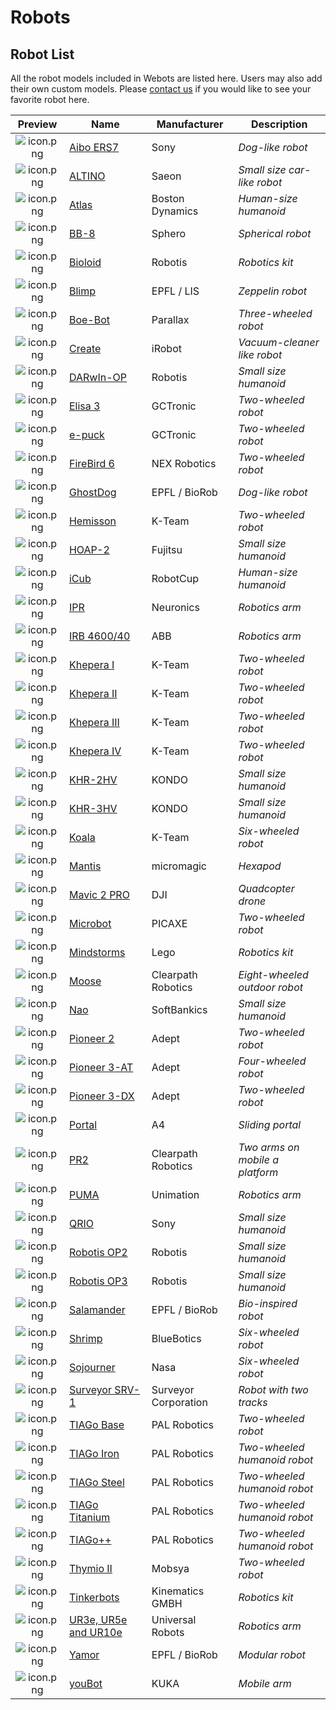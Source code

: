 # Robots

## Robot List

All the robot models included in Webots are listed here. Users may also add their own custom models.
Please [contact us](https://www.cyberbotics.com/contact) if you would like to see your favorite robot here.

| Preview                                            | Name                           |  Manufacturer        | Description                     |
| :---------------------------------------------: | ------------------------------ | -------------------- | ------------------------------- |
| ![icon.png](images/robots/aibo-ers7/icon.png)      | [Aibo ERS7](aibo-ers7.md)           | Sony                 | *Dog-like robot*                |
| ![icon.png](images/robots/altino/icon.png)         | [ALTINO](altino.md)                 | Saeon                | *Small size car-like robot*     |
| ![icon.png](images/robots/atlas/icon.png)          | [Atlas](atlas.md)                   | Boston Dynamics      | *Human-size humanoid*           |
| ![icon.png](images/robots/bb8/icon.png)            | [BB-8](bb8.md)                      | Sphero               | *Spherical robot*               |
| ![icon.png](images/robots/bioloid/icon.png)        | [Bioloid](bioloid.md)               | Robotis              | *Robotics kit*                  |
| ![icon.png](images/robots/blimp/icon.png)          | [Blimp](blimp.md)                   | EPFL / LIS           | *Zeppelin robot*                |
| ![icon.png](images/robots/boebot/icon.png)         | [Boe-Bot](boebot.md)                | Parallax             | *Three-wheeled robot*           |
| ![icon.png](images/robots/create/icon.png)         | [Create](create.md)                 | iRobot               | *Vacuum-cleaner like robot*     |
| ![icon.png](images/robots/darwin-op/icon.png)      | [DARwIn-OP](darwin-op.md)           | Robotis              | *Small size humanoid*           |
| ![icon.png](images/robots/elisa3/icon.png)         | [Elisa 3](elisa3.md)                | GCTronic             | *Two-wheeled robot*             |
| ![icon.png](images/robots/epuck/icon.png)          | [e-puck](epuck.md)                  | GCTronic             | *Two-wheeled robot*             |
| ![icon.png](images/robots/firebird6/icon.png)      | [FireBird 6](firebird6.md)          | NEX Robotics         | *Two-wheeled robot*             |
| ![icon.png](images/robots/ghostdog/icon.png)       | [GhostDog](ghostdog.md)             | EPFL / BioRob        | *Dog-like robot*                |
| ![icon.png](images/robots/hemisson/icon.png)       | [Hemisson](hemisson.md)             | K-Team               | *Two-wheeled robot*             |
| ![icon.png](images/robots/hoap2/icon.png)          | [HOAP-2](hoap2.md)                  | Fujitsu              | *Small size humanoid*           |
| ![icon.png](images/robots/icub/icon.png)           | [iCub](icub.md)                     | RobotCup             | *Human-size humanoid*           |
| ![icon.png](images/robots/ipr/icon.png)            | [IPR](ipr.md)                       | Neuronics            | *Robotics arm*                  |
| ![icon.png](images/robots/irb4600-40/icon.png)     | [IRB 4600/40](irb4600-40.md)        | ABB                  | *Robotics arm*                  |
| ![icon.png](images/robots/khepera1/icon.png)       | [Khepera I](khepera1.md)            | K-Team               | *Two-wheeled robot*             |
| ![icon.png](images/robots/khepera2/icon.png)       | [Khepera II](khepera2.md)           | K-Team               | *Two-wheeled robot*             |
| ![icon.png](images/robots/khepera3/icon.png)       | [Khepera III](khepera3.md)          | K-Team               | *Two-wheeled robot*             |
| ![icon.png](images/robots/khepera4/icon.png)       | [Khepera IV](khepera4.md)           | K-Team               | *Two-wheeled robot*             |
| ![icon.png](images/robots/khr-2hv/icon.png)        | [KHR-2HV](khr-2hv.md)               | KONDO                | *Small size humanoid*           |
| ![icon.png](images/robots/khr-3hv/icon.png)        | [KHR-3HV](khr-3hv.md)               | KONDO                | *Small size humanoid*           |
| ![icon.png](images/robots/koala/icon.png)          | [Koala](koala.md)                   | K-Team               | *Six-wheeled robot*             |
| ![icon.png](images/robots/mantis/icon.png)         | [Mantis](mantis.md)                 | micromagic           | *Hexapod*                       |
| ![icon.png](images/robots/mavic-2-pro/icon.png)    | [Mavic 2 PRO](mavic-2-pro.md)       | DJI                  | *Quadcopter drone*              |
| ![icon.png](images/robots/microbot/icon.png)       | [Microbot](microbot.md)             | PICAXE               | *Two-wheeled robot*             |
| ![icon.png](images/robots/mindstorms/icon.png)     | [Mindstorms](mindstorms.md)         | Lego                 | *Robotics kit*                  |
| ![icon.png](images/robots/moose/icon.png)          | [Moose](moose.md)                   | Clearpath Robotics   | *Eight-wheeled outdoor robot*   |
| ![icon.png](images/robots/nao/icon.png)            | [Nao](nao.md)                       | SoftBankics          | *Small size humanoid*           |
| ![icon.png](images/robots/pioneer2/icon.png)       | [Pioneer 2](pioneer2.md)            | Adept                | *Two-wheeled robot*             |
| ![icon.png](images/robots/pioneer-3at/icon.png)    | [Pioneer 3-AT](pioneer-3at.md)      | Adept                | *Four-wheeled robot*            |
| ![icon.png](images/robots/pioneer-3dx/icon.png)    | [Pioneer 3-DX](pioneer-3dx.md)      | Adept                | *Two-wheeled robot*             |
| ![icon.png](images/robots/portal/icon.png)         | [Portal](portal.md)                 | A4                   | *Sliding portal*                |
| ![icon.png](images/robots/pr2/icon.png)            | [PR2](pr2.md)                       | Clearpath Robotics   | *Two arms on mobile a platform* |
| ![icon.png](images/robots/puma/icon.png)           | [PUMA](puma.md)                     | Unimation            | *Robotics arm*                  |
| ![icon.png](images/robots/qrio/icon.png)           | [QRIO](qrio.md)                     | Sony                 | *Small size humanoid*           |
| ![icon.png](images/robots/robotis-op2/icon.png)    | [Robotis OP2](robotis-op2.md)       | Robotis              | *Small size humanoid*           |
| ![icon.png](images/robots/robotis-op3/icon.png)    | [Robotis OP3](robotis-op3.md)       | Robotis              | *Small size humanoid*           |
| ![icon.png](images/robots/salamander/icon.png)     | [Salamander](salamander.md)         | EPFL / BioRob        | *Bio-inspired robot*            |
| ![icon.png](images/robots/shrimp/icon.png)         | [Shrimp](shrimp.md)                 | BlueBotics           | *Six-wheeled robot*             |
| ![icon.png](images/robots/sojourner/icon.png)      | [Sojourner](sojourner.md)           | Nasa                 | *Six-wheeled robot*             |
| ![icon.png](images/robots/surveyor/icon.png)       | [Surveyor SRV-1](surveyor.md)       | Surveyor Corporation | *Robot with two tracks*         |
| ![icon.png](images/robots/tiago_base/icon.png)     | [TIAGo Base](tiago-base.md)         | PAL Robotics         | *Two-wheeled robot*             |
| ![icon.png](images/robots/tiago_iron/icon.png)     | [TIAGo Iron](tiago-iron.md)         | PAL Robotics         | *Two-wheeled humanoid robot*    |
| ![icon.png](images/robots/tiago_steel/icon.png)    | [TIAGo Steel](tiago-steel.md)       | PAL Robotics         | *Two-wheeled humanoid robot*    |
| ![icon.png](images/robots/tiago_titanium/icon.png) | [TIAGo Titanium](tiago-titanium.md) | PAL Robotics         | *Two-wheeled humanoid robot*    |
| ![icon.png](images/robots/tiago++/icon.png)        | [TIAGo++ ](tiago++.md)              | PAL Robotics         | *Two-wheeled humanoid robot*    |
| ![icon.png](images/robots/thymio2/icon.png)        | [Thymio II](thymio2.md)             | Mobsya               | *Two-wheeled robot*             |
| ![icon.png](images/robots/tinkerbots/icon.png)     | [Tinkerbots](tinkerbots.md)         | Kinematics GMBH      | *Robotics kit*                  |
| ![icon.png](images/robots/ure/icon.png)            | [UR3e, UR5e and UR10e](ure.md)      | Universal Robots     | *Robotics arm*                  |
| ![icon.png](images/robots/yamor/icon.png)          | [Yamor](yamor.md)                   | EPFL / BioRob        | *Modular robot*                 |
| ![icon.png](images/robots/youbot/icon.png)         | [youBot](youbot.md)                 | KUKA                 | *Mobile arm*                    |
